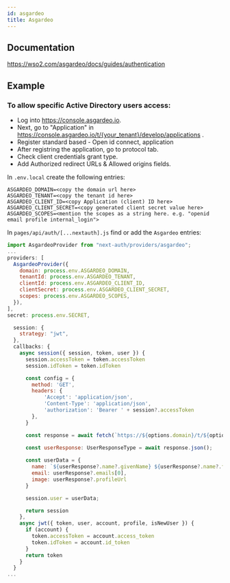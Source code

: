 ```yaml
---
id: asgardeo
title: Asgardeo
---
```


## Documentation

https://wso2.com/asgardeo/docs/guides/authentication


## Example

### To allow specific Active Directory users access:

- Log into https://console.asgardeo.io.
- Next, go to "Application" in https://console.asgardeo.io/t/{your_tenant}/develop/applications .
- Register standard based - Open id connect, application
- After registring the application, go to protocol tab.
- Check client credentials grant type.
- Add Authorized redirect URLs & Allowed origins fields.

In `.env.local` create the following entries:

```
ASGARDEO_DOMAIN=<copy the domain url here>
ASGARDEO_TENANT=<copy the tenant id here>
ASGARDEO_CLIENT_ID=<copy Application (client) ID here>
ASGARDEO_CLIENT_SECRET=<copy generated client secret value here>
ASGARDEO_SCOPES=<mention the scopes as a string here. e.g. "openid email profile internal_login">
```

In `pages/api/auth/[...nextauth].js` find or add the `Asgardeo` entries:

```js
import AsgardeoProvider from "next-auth/providers/asgardeo";
...
providers: [
  AsgardeoProvider({
    domain: process.env.ASGARDEO_DOMAIN,
    tenantId: process.env.ASGARDEO_TENANT,
    clientId: process.env.ASGARDEO_CLIENT_ID,
    clientSecret: process.env.ASGARDEO_CLIENT_SECRET,
    scopes: process.env.ASGARDEO_SCOPES,
  }),
],
secret: process.env.SECRET,

  session: {
    strategy: "jwt",
  },
  callbacks: {
    async session({ session, token, user }) {
      session.accessToken = token.accessToken
      session.idToken = token.idToken

      const config = {
        method: 'GET',
        headers: {
            'Accept': 'application/json',
            'Content-Type': 'application/json',
            'authorization': 'Bearer ' + session?.accessToken
        },
      }

      const response = await fetch(`https://${options.domain}/t/${options?.tenantId}/scim2/Me`, config);

      const userResponse: UserResponseType = await response.json();
      
      const userData = {
        name: `${userResponse?.name?.givenName} ${userResponse?.name?.familyName}`.trim(),
        email: userResponse?.emails[0],
        image: userResponse?.profileUrl
      }

      session.user = userData;

      return session
    },
    async jwt({ token, user, account, profile, isNewUser }) {
      if (account) {
        token.accessToken = account.access_token
        token.idToken = account.id_token
      }
      return token
    }
  }
...
```
